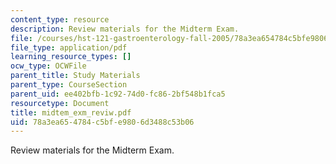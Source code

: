 ```yaml
---
content_type: resource
description: Review materials for the Midterm Exam.
file: /courses/hst-121-gastroenterology-fall-2005/78a3ea654784c5bfe9806d3488c53b06_midtem_exm_reviw.pdf
file_type: application/pdf
learning_resource_types: []
ocw_type: OCWFile
parent_title: Study Materials
parent_type: CourseSection
parent_uid: ee402bfb-1c92-74d0-fc86-2bf548b1fca5
resourcetype: Document
title: midtem_exm_reviw.pdf
uid: 78a3ea65-4784-c5bf-e980-6d3488c53b06
---
```

Review materials for the Midterm Exam.

